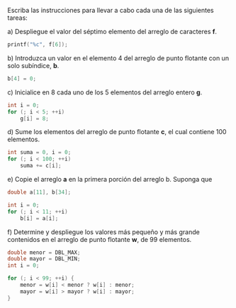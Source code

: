 Escriba las instrucciones para llevar a cabo cada una de las siguientes tareas:

a) Despliegue el valor del séptimo elemento del arreglo de caracteres **f**.

```c
printf("%c", f[6]);
```

b) Introduzca un valor en el elemento 4 del arreglo de punto flotante con un solo subíndice, **b**.

```c
b[4] = 0;
```

c) Inicialice en 8 cada uno de los 5 elementos del arreglo entero **g**.

```c
int i = 0;
for (; i < 5; ++i)
	g[i] = 8;
```

d) Sume los elementos del arreglo de punto flotante **c**, el cual contiene 100 elementos.

```c
int suma = 0, i = 0;
for (; i < 100; ++i)
	suma += c[i];
```

e) Copie el arreglo **a** en la primera porción del arreglo b. Suponga que
```c
double a[11], b[34];
```

```c
int i = 0;
for (; i < 11; ++i)
	b[i] = a[i];
```

f) Determine y despliegue los valores más pequeño y más grande contenidos en el arreglo de punto flotante **w**, de 99 elementos.

```c
double menor = DBL_MAX;
double mayor = DBL_MIN;
int i = 0;

for (; i < 99; ++i) {
	menor = w[i] < menor ? w[i] : menor;
	mayor = w[i] > mayor ? w[i] : mayor;
}
```
